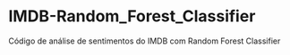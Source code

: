 # IMDB-Random_Forest_Classifier
Código de análise de sentimentos do IMDB com Random Forest Classifier
